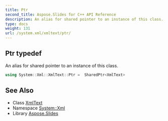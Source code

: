 ```yaml
---
title: Ptr
second_title: Aspose.Slides for C++ API Reference
description: An alias for shared pointer to an instance of this class.
type: docs
weight: 131
url: /system.xml/xmltext/ptr/
---
```

## Ptr typedef


An alias for shared pointer to an instance of this class.

```cpp
using System::Xml::XmlText::Ptr =  SharedPtr<XmlText>
```

## See Also

* Class [XmlText](../)
* Namespace [System::Xml](../../)
* Library [Aspose.Slides](../../../)